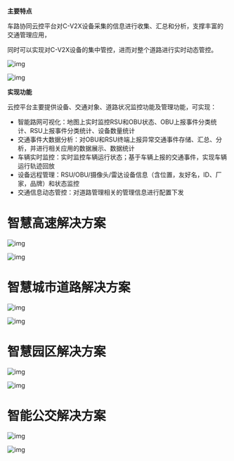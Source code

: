 **主要特点**

车路协同云控平台对C-V2X设备采集的信息进行收集、汇总和分析，支撑丰富的交通管理应用，

同时可以实现对C-V2X设备的集中管控，进而对整个道路进行实时动态管控。

![img](http://v2x.gohigh.com.cn/upload/image/202011/16/0436405381.jpg)

![img](http://v2x.gohigh.com.cn/upload/image/202011/16/0437478658.jpg)

**实现功能**

云控平台主要提供设备、交通对象、道路状况监控功能及管理功能，可实现：

- 智能路网可视化：地图上实时监控RSU和OBU状态、OBU上报事件分类统计、RSU上报事件分类统计、设备数量统计
- 交通事件大数据分析：对OBU和RSU终端上报异常交通事件存储、汇总、分析，并进行相关应用的数据展示、数据统计
- 车辆实时监控：实时监控车辆运行状态；基于车辆上报的交通事件，实现车辆运行轨迹回放
- 设备远程管理：RSU/OBU/摄像头/雷达设备信息（含位置，友好名，ID、厂家，品牌）和状态监控
- 交通信息动态管控：对道路管理相关的管理信息进行配置下发

# 智慧高速解决方案

![img](http://v2x.gohigh.com.cn/upload/image/202009/29/0339547913.jpg)

![img](http://v2x.gohigh.com.cn/upload/image/202009/29/0339568115.jpg)

# 智慧城市道路解决方案

![img](http://v2x.gohigh.com.cn/upload/image/202009/29/0337253917.jpg)

![img](http://v2x.gohigh.com.cn/upload/image/202009/29/0337260624.jpg)

# 智慧园区解决方案

![img](http://v2x.gohigh.com.cn/upload/image/202009/29/0341056248.jpg)

![img](http://v2x.gohigh.com.cn/upload/image/202009/29/0341072184.jpg)

# 智能公交解决方案

![img](http://qxw1539330178.my3w.com/upload/image/202009/29/0338410804.jpg)

![img](http://v2x.gohigh.com.cn/upload/image/202009/29/0338413736.jpg)